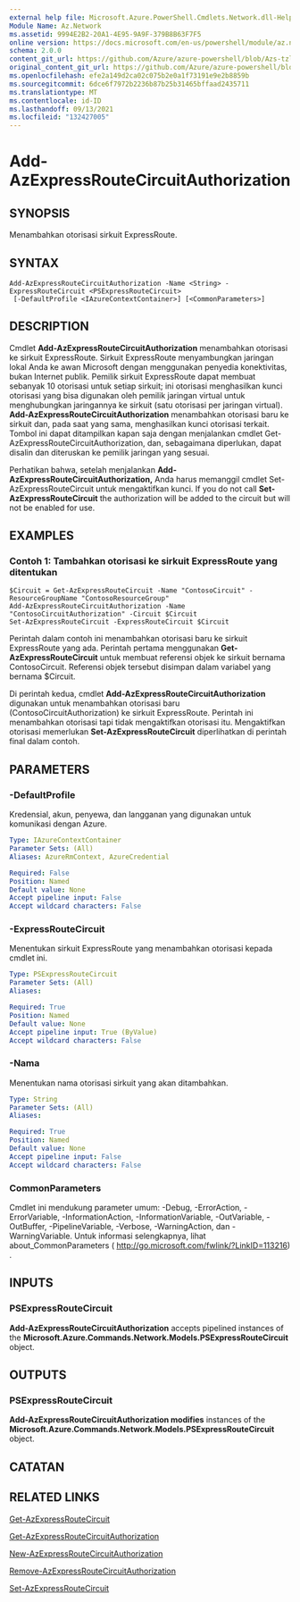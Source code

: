 ```yaml
---
external help file: Microsoft.Azure.PowerShell.Cmdlets.Network.dll-Help.xml
Module Name: Az.Network
ms.assetid: 9994E2B2-20A1-4E95-9A9F-379B8B63F7F5
online version: https://docs.microsoft.com/en-us/powershell/module/az.network/add-azexpressroutecircuitauthorization
schema: 2.0.0
content_git_url: https://github.com/Azure/azure-powershell/blob/Azs-tzl/src/Network/Network/help/Add-AzExpressRouteCircuitAuthorization.md
original_content_git_url: https://github.com/Azure/azure-powershell/blob/Azs-tzl/src/Network/Network/help/Add-AzExpressRouteCircuitAuthorization.md
ms.openlocfilehash: efe2a149d2ca02c075b2e0a1f73191e9e2b8859b
ms.sourcegitcommit: 6dce6f7972b2236b87b25b31465bffaad2435711
ms.translationtype: MT
ms.contentlocale: id-ID
ms.lasthandoff: 09/13/2021
ms.locfileid: "132427005"
---
```

# Add-AzExpressRouteCircuitAuthorization

## SYNOPSIS
Menambahkan otorisasi sirkuit ExpressRoute.

## SYNTAX

```
Add-AzExpressRouteCircuitAuthorization -Name <String> -ExpressRouteCircuit <PSExpressRouteCircuit>
 [-DefaultProfile <IAzureContextContainer>] [<CommonParameters>]
```

## DESCRIPTION
Cmdlet **Add-AzExpressRouteCircuitAuthorization** menambahkan otorisasi ke sirkuit ExpressRoute. Sirkuit ExpressRoute menyambungkan jaringan lokal Anda ke awan Microsoft dengan menggunakan penyedia konektivitas, bukan Internet publik. Pemilik sirkuit ExpressRoute dapat membuat sebanyak 10 otorisasi untuk setiap sirkuit; ini otorisasi menghasilkan kunci otorisasi yang bisa digunakan oleh pemilik jaringan virtual untuk menghubungkan jaringannya ke sirkuit (satu otorisasi per jaringan virtual). **Add-AzExpressRouteCircuitAuthorization** menambahkan otorisasi baru ke sirkuit dan, pada saat yang sama, menghasilkan kunci otorisasi terkait. Tombol ini dapat ditampilkan kapan saja dengan menjalankan cmdlet Get-AzExpressRouteCircuitAuthorization, dan, sebagaimana diperlukan, dapat disalin dan diteruskan ke pemilik jaringan yang sesuai.

Perhatikan bahwa, setelah menjalankan **Add-AzExpressRouteCircuitAuthorization,** Anda harus memanggil cmdlet Set-AzExpressRouteCircuit untuk mengaktifkan kunci. If you do not call **Set-AzExpressRouteCircuit** the authorization will be added to the circuit but will not be enabled for use.

## EXAMPLES

### Contoh 1: Tambahkan otorisasi ke sirkuit ExpressRoute yang ditentukan
```
$Circuit = Get-AzExpressRouteCircuit -Name "ContosoCircuit" -ResourceGroupName "ContosoResourceGroup"
Add-AzExpressRouteCircuitAuthorization -Name "ContosoCircuitAuthorization" -Circuit $Circuit
Set-AzExpressRouteCircuit -ExpressRouteCircuit $Circuit
```

Perintah dalam contoh ini menambahkan otorisasi baru ke sirkuit ExpressRoute yang ada. Perintah pertama menggunakan **Get-AzExpressRouteCircuit** untuk membuat referensi objek ke sirkuit bernama ContosoCircuit. Referensi objek tersebut disimpan dalam variabel yang bernama $Circuit.

Di perintah kedua, cmdlet **Add-AzExpressRouteCircuitAuthorization** digunakan untuk menambahkan otorisasi baru (ContosoCircuitAuthorization) ke sirkuit ExpressRoute. Perintah ini menambahkan otorisasi tapi tidak mengaktifkan otorisasi itu. Mengaktifkan otorisasi memerlukan **Set-AzExpressRouteCircuit** diperlihatkan di perintah final dalam contoh.

## PARAMETERS

### -DefaultProfile
Kredensial, akun, penyewa, dan langganan yang digunakan untuk komunikasi dengan Azure.

```yaml
Type: IAzureContextContainer
Parameter Sets: (All)
Aliases: AzureRmContext, AzureCredential

Required: False
Position: Named
Default value: None
Accept pipeline input: False
Accept wildcard characters: False
```

### -ExpressRouteCircuit
Menentukan sirkuit ExpressRoute yang menambahkan otorisasi kepada cmdlet ini.

```yaml
Type: PSExpressRouteCircuit
Parameter Sets: (All)
Aliases: 

Required: True
Position: Named
Default value: None
Accept pipeline input: True (ByValue)
Accept wildcard characters: False
```

### -Nama
Menentukan nama otorisasi sirkuit yang akan ditambahkan.

```yaml
Type: String
Parameter Sets: (All)
Aliases: 

Required: True
Position: Named
Default value: None
Accept pipeline input: False
Accept wildcard characters: False
```

### CommonParameters
Cmdlet ini mendukung parameter umum: -Debug, -ErrorAction, -ErrorVariable, -InformationAction, -InformationVariable, -OutVariable, -OutBuffer, -PipelineVariable, -Verbose, -WarningAction, dan -WarningVariable. Untuk informasi selengkapnya, lihat about_CommonParameters ( http://go.microsoft.com/fwlink/?LinkID=113216) .

## INPUTS

### PSExpressRouteCircuit
**Add-AzExpressRouteCircuitAuthorization** accepts pipelined instances of the **Microsoft.Azure.Commands.Network.Models.PSExpressRouteCircuit** object.

## OUTPUTS

### PSExpressRouteCircuit
**Add-AzExpressRouteCircuitAuthorization modifies** instances of the **Microsoft.Azure.Commands.Network.Models.PSExpressRouteCircuit** object.

## CATATAN

## RELATED LINKS

[Get-AzExpressRouteCircuit](./Get-AzExpressRouteCircuit.md)

[Get-AzExpressRouteCircuitAuthorization](./Get-AzExpressRouteCircuitAuthorization.md)

[New-AzExpressRouteCircuitAuthorization](./New-AzExpressRouteCircuitAuthorization.md)

[Remove-AzExpressRouteCircuitAuthorization](./Remove-AzExpressRouteCircuitAuthorization.md)

[Set-AzExpressRouteCircuit](./Set-AzExpressRouteCircuit.md)
